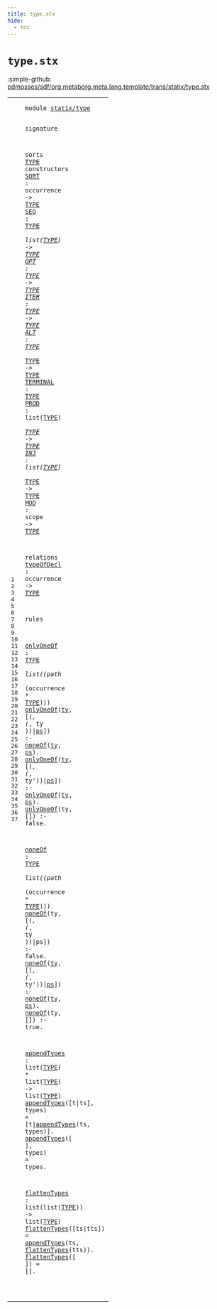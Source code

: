 ```yaml
---
title: type.stx
hide:
  - toc
---
```


# `type.stx`

:simple-github: [pdmosses/sdf/org.metaborg.meta.lang.template/trans/statix/type.stx]

[pdmosses/sdf/org.metaborg.meta.lang.template/trans/statix/type.stx]: https://github.com/pdmosses/sdf/blob/master/org.metaborg.meta.lang.template/trans/statix/type.stx "The source file on GitHub"

<div class="stx"><table class="highlighttable"><tbody><tr><td class="linenos"><div class="linenodiv"><pre><span></span>1
2
3
4
5
6
7
8
9
10
11
12
13
14
15
16
17
18
19
20
21
22
23
24
25
26
27
28
29
30
31
32
33
34
35
36
37
</pre></div></td>
<td class="code"><pre><code><span class="keyword">module</span> <a href="../cons.stx/#statix/type_46_57" id="statix/type_7_18" title="Referenced at ../cons.stx line 6; ../main.stx line 6; ../module.stx line 7; ../production.stx line 5; ../sort.stx line 6; ../sort_cons.stx line 6; ../symbol.stx line 5; ../section/syntax.stx line 8; ../section/template.stx line 7"><span class="token sort_Id">statix/type</span></a>

<span class="keyword">signature</span>

  <span class="keyword">sorts</span> <span class="cons_SortDecl"><a href="#TYPE_93_97" id="TYPE_39_43" title="Referenced at line 6, 7, 7, 7, 8, 8, 9, 9, 10, 10, 10, 11, 12, 12, 12, 13, 13, 13, 14, 17, 21, 21, 26, 26, 31, 31, 31, 35, 35; ../cons.stx line 11, 11, 11, 19, 25, 25, 32, 32, 38, 38, 38; ../module.stx line 43, 49, 49; ../production.stx line 11; ../sort.stx line 21, 28, 34, 34; ../sort_cons.stx line 32, 32, 37, 44; ../symbol.stx line 36; ../section/syntax.stx line 69; ../section/template.stx line 48, 63, 72, 78, 85, 90"><span class="token sort_Id">TYPE</span></a></span> <span class="keyword">constructors</span>
    <span class="cons_OpDecl"><a href="../sort.stx/#SORT_367_371" id="SORT_61_65" title="Referenced at ../sort.stx line 23"><span class="token sort_Id">SORT</span></a>     <span class="operator">:</span> <span class="cons_OccurrenceSort">occurrence</span>        <span class="operator">-&gt;</span> <span class="cons_SimpleSort"><a href="#TYPE_39_43" id="TYPE_93_97" title="Defined at line 5"><span class="token sort_Id">TYPE</span></a></span></span>
    <span class="cons_OpDecl"><a href="../symbol.stx/#SEQ_1607_1610" id="SEQ_102_105" title="Referenced at ../symbol.stx line 55"><span class="token sort_Id">SEQ</span></a>      <span class="operator">:</span> <span class="cons_SimpleSort"><a href="#TYPE_39_43" id="TYPE_113_117" title="Defined at line 5"><span class="token sort_Id">TYPE</span></a></span> <span class="operator">*</span> <span class="keyword">list</span><span class="operator">(</span><span class="cons_SimpleSort"><a href="#TYPE_39_43" id="TYPE_125_129" title="Defined at line 5"><span class="token sort_Id">TYPE</span></a></span><span class="operator">)</span> <span class="operator">-&gt;</span> <span class="cons_SimpleSort"><a href="#TYPE_39_43" id="TYPE_134_138" title="Defined at line 5"><span class="token sort_Id">TYPE</span></a></span></span>
    <span class="cons_OpDecl"><a href="../symbol.stx/#OPT_1726_1729" id="OPT_143_146" title="Referenced at ../symbol.stx line 58"><span class="token sort_Id">OPT</span></a>      <span class="operator">:</span> <span class="cons_SimpleSort"><a href="#TYPE_39_43" id="TYPE_154_158" title="Defined at line 5"><span class="token sort_Id">TYPE</span></a></span>              <span class="operator">-&gt;</span> <span class="cons_SimpleSort"><a href="#TYPE_39_43" id="TYPE_175_179" title="Defined at line 5"><span class="token sort_Id">TYPE</span></a></span></span>
    <span class="cons_OpDecl"><a href="../symbol.stx/#ITER_1804_1808" id="ITER_184_188" title="Referenced at ../symbol.stx line 60, 62, 64, 66"><span class="token sort_Id">ITER</span></a>     <span class="operator">:</span> <span class="cons_SimpleSort"><a href="#TYPE_39_43" id="TYPE_195_199" title="Defined at line 5"><span class="token sort_Id">TYPE</span></a></span>              <span class="operator">-&gt;</span> <span class="cons_SimpleSort"><a href="#TYPE_39_43" id="TYPE_216_220" title="Defined at line 5"><span class="token sort_Id">TYPE</span></a></span></span>
    <span class="cons_OpDecl"><a href="../symbol.stx/#ALT_2149_2152" id="ALT_225_228" title="Referenced at ../symbol.stx line 68"><span class="token sort_Id">ALT</span></a>      <span class="operator">:</span> <span class="cons_SimpleSort"><a href="#TYPE_39_43" id="TYPE_236_240" title="Defined at line 5"><span class="token sort_Id">TYPE</span></a></span> <span class="operator">*</span> <span class="cons_SimpleSort"><a href="#TYPE_39_43" id="TYPE_243_247" title="Defined at line 5"><span class="token sort_Id">TYPE</span></a></span>       <span class="operator">-&gt;</span> <span class="cons_SimpleSort"><a href="#TYPE_39_43" id="TYPE_257_261" title="Defined at line 5"><span class="token sort_Id">TYPE</span></a></span></span>
    <span class="cons_OpDecl"><a href="../symbol.stx/#TERMINAL_2271_2279" id="TERMINAL_266_274" title="Referenced at ../symbol.stx line 72, 73, 74, 75"><span class="token sort_Id">TERMINAL</span></a> <span class="operator">:</span>                      <span class="cons_SimpleSort"><a href="#TYPE_39_43" id="TYPE_298_302" title="Defined at line 5"><span class="token sort_Id">TYPE</span></a></span></span>
    <span class="cons_OpDecl"><a href="../cons.stx/#PROD_262_266" id="PROD_307_311" title="Referenced at ../cons.stx line 13, 39"><span class="token sort_Id">PROD</span></a>     <span class="operator">:</span> <span class="keyword">list</span><span class="operator">(</span><span class="cons_SimpleSort"><a href="#TYPE_39_43" id="TYPE_323_327" title="Defined at line 5"><span class="token sort_Id">TYPE</span></a></span><span class="operator">)</span> <span class="operator">*</span> <span class="cons_SimpleSort"><a href="#TYPE_39_43" id="TYPE_331_335" title="Defined at line 5"><span class="token sort_Id">TYPE</span></a></span> <span class="operator">-&gt;</span> <span class="cons_SimpleSort"><a href="#TYPE_39_43" id="TYPE_339_343" title="Defined at line 5"><span class="token sort_Id">TYPE</span></a></span></span>
    <span class="cons_OpDecl"><a href="../section/syntax.stx/#INJ_3401_3404" id="INJ_348_351" title="Referenced at ../section/syntax.stx line 74; ../section/template.stx line 53"><span class="token sort_Id">INJ</span></a>      <span class="operator">:</span> <span class="keyword">list</span><span class="operator">(</span><span class="cons_SimpleSort"><a href="#TYPE_39_43" id="TYPE_364_368" title="Defined at line 5"><span class="token sort_Id">TYPE</span></a></span><span class="operator">)</span> <span class="operator">*</span> <span class="cons_SimpleSort"><a href="#TYPE_39_43" id="TYPE_372_376" title="Defined at line 5"><span class="token sort_Id">TYPE</span></a></span> <span class="operator">-&gt;</span> <span class="cons_SimpleSort"><a href="#TYPE_39_43" id="TYPE_380_384" title="Defined at line 5"><span class="token sort_Id">TYPE</span></a></span></span>
    <span class="cons_OpDecl"><a href="../module.stx/#MOD_1026_1029" id="MOD_389_392" title="Referenced at ../module.stx line 40, 76"><span class="token sort_Id">MOD</span></a>      <span class="operator">:</span> <span class="cons_ScopeSort">scope</span>             <span class="operator">-&gt;</span> <span class="cons_SimpleSort"><a href="#TYPE_39_43" id="TYPE_421_425" title="Defined at line 5"><span class="token sort_Id">TYPE</span></a></span></span>

  <span class="keyword">relations</span>
    <span class="cons_Label"><a href="../cons.stx/#typeOfDecl_317_327" id="typeOfDecl_443_453" title="Referenced at ../cons.stx line 14, 15, 21, 34; ../module.stx line 40, 46; ../sort.stx line 24, 30"><span class="token sort_Id">typeOfDecl</span></a></span> <span class="operator">:</span> <span class="cons_OccurrenceSort">occurrence</span> <span class="operator">-&gt;</span> <span class="cons_SimpleSort"><a href="#TYPE_39_43" id="TYPE_470_474" title="Defined at line 5"><span class="token sort_Id">TYPE</span></a></span>

<span class="keyword">rules</span>

  <a href="#onlyOneOf_541_550" id="onlyOneOf_485_494" title="Referenced at line 22, 23, 23, 24; ../cons.stx line 16"><span class="token sort_Id">onlyOneOf</span></a> <span class="operator">:</span> <span class="cons_SimpleSort"><a href="#TYPE_39_43" id="TYPE_497_501" title="Defined at line 5"><span class="token sort_Id">TYPE</span></a></span> <span class="operator">*</span> <span class="keyword">list</span><span class="operator">((</span><span class="cons_PathSort">path</span> <span class="operator">*</span> <span class="operator">(</span><span class="cons_OccurrenceSort">occurrence</span> <span class="operator">*</span> <span class="cons_SimpleSort"><a href="#TYPE_39_43" id="TYPE_531_535" title="Defined at line 5"><span class="token sort_Id">TYPE</span></a></span><span class="operator">)))</span>
  <a href="#onlyOneOf_485_494" id="onlyOneOf_541_550" title="Defined at line 21"><span class="token sort_Id">onlyOneOf</span></a><span class="operator">(</span><span class="cons_Var"><a href="#ty_585_587" id="ty_551_553" title="Referenced at line 22"><span class="token sort_Id">ty</span></a></span><span class="operator">,</span> <span class="operator">[(_,</span> <span class="operator">(_,</span> <span class="cons_Var">ty</span> <span class="operator">))|</span><span class="cons_Var"><a href="#ps_589_591" id="ps_570_572" title="Referenced at line 22"><span class="token sort_Id">ps</span></a></span><span class="operator">])</span> <span class="operator">:-</span> <a href="#noneOf_701_707" id="noneOf_578_584" title="Defined at line 26"><span class="token sort_Id">noneOf</span></a><span class="operator">(</span><span class="cons_Var"><a href="#ty_551_553" id="ty_585_587" title="Defined at line 22"><span class="token sort_Id">ty</span></a></span><span class="operator">,</span> <span class="cons_Var"><a href="#ps_570_572" id="ps_589_591" title="Defined at line 22"><span class="token sort_Id">ps</span></a></span><span class="operator">).</span>
  <a href="#onlyOneOf_485_494" id="onlyOneOf_596_605" title="Defined at line 21"><span class="token sort_Id">onlyOneOf</span></a><span class="operator">(</span><span class="cons_Var"><a href="#ty_643_645" id="ty_606_608" title="Referenced at line 23"><span class="token sort_Id">ty</span></a></span><span class="operator">,</span> <span class="operator">[(_,</span> <span class="operator">(_,</span> <span class="cons_Var"><span id="ty'_619_622" title="Not referenced locally, nor via imports"><span class="token sort_Id">ty'</span></span></span><span class="operator">))|</span><span class="cons_Var"><a href="#ps_647_649" id="ps_625_627" title="Referenced at line 23"><span class="token sort_Id">ps</span></a></span><span class="operator">])</span> <span class="operator">:-</span> <a href="#onlyOneOf_485_494" id="onlyOneOf_633_642" title="Defined at line 21"><span class="token sort_Id">onlyOneOf</span></a><span class="operator">(</span><span class="cons_Var"><a href="#ty_606_608" id="ty_643_645" title="Defined at line 23"><span class="token sort_Id">ty</span></a></span><span class="operator">,</span> <span class="cons_Var"><a href="#ps_625_627" id="ps_647_649" title="Defined at line 23"><span class="token sort_Id">ps</span></a></span><span class="operator">).</span>
  <a href="#onlyOneOf_485_494" id="onlyOneOf_654_663" title="Defined at line 21"><span class="token sort_Id">onlyOneOf</span></a><span class="operator">(</span><span class="cons_Var"><span id="ty_664_666" title="Not referenced locally, nor via imports"><span class="token sort_Id">ty</span></span></span><span class="operator">,</span> <span class="operator">[])</span>                 <span class="operator">:-</span> <span class="keyword">false</span><span class="operator">.</span>

  <a href="#noneOf_578_584" id="noneOf_701_707" title="Referenced at line 22, 27, 28, 28, 29"><span class="token sort_Id">noneOf</span></a> <span class="operator">:</span> <span class="cons_SimpleSort"><a href="#TYPE_39_43" id="TYPE_710_714" title="Defined at line 5"><span class="token sort_Id">TYPE</span></a></span> <span class="operator">*</span> <span class="keyword">list</span><span class="operator">((</span><span class="cons_PathSort">path</span> <span class="operator">*</span> <span class="operator">(</span><span class="cons_OccurrenceSort">occurrence</span> <span class="operator">*</span> <span class="cons_SimpleSort"><a href="#TYPE_39_43" id="TYPE_744_748" title="Defined at line 5"><span class="token sort_Id">TYPE</span></a></span><span class="operator">)))</span>
  <a href="#noneOf_701_707" id="noneOf_754_760" title="Defined at line 26"><span class="token sort_Id">noneOf</span></a><span class="operator">(</span><span class="cons_Var">ty</span><span class="operator">,</span> <span class="operator">[(_,</span> <span class="operator">(_,</span> <span class="cons_Var"><span id="ty_774_776" title="Not referenced locally, nor via imports"><span class="token sort_Id">ty</span></span></span> <span class="operator">))|</span><span class="cons_Var"><span id="ps_780_782" title="Not referenced locally, nor via imports"><span class="token sort_Id">ps</span></span></span><span class="operator">])</span> <span class="operator">:-</span> <span class="keyword">false</span><span class="operator">.</span>
  <a href="#noneOf_701_707" id="noneOf_797_803" title="Defined at line 26"><span class="token sort_Id">noneOf</span></a><span class="operator">(</span><span class="cons_Var"><a href="#ty_838_840" id="ty_804_806" title="Referenced at line 28"><span class="token sort_Id">ty</span></a></span><span class="operator">,</span> <span class="operator">[(_,</span> <span class="operator">(_,</span> <span class="cons_Var"><span id="ty'_817_820" title="Not referenced locally, nor via imports"><span class="token sort_Id">ty'</span></span></span><span class="operator">))|</span><span class="cons_Var"><a href="#ps_842_844" id="ps_823_825" title="Referenced at line 28"><span class="token sort_Id">ps</span></a></span><span class="operator">])</span> <span class="operator">:-</span> <a href="#noneOf_701_707" id="noneOf_831_837" title="Defined at line 26"><span class="token sort_Id">noneOf</span></a><span class="operator">(</span><span class="cons_Var"><a href="#ty_804_806" id="ty_838_840" title="Defined at line 28"><span class="token sort_Id">ty</span></a></span><span class="operator">,</span> <span class="cons_Var"><a href="#ps_823_825" id="ps_842_844" title="Defined at line 28"><span class="token sort_Id">ps</span></a></span><span class="operator">).</span>
  <a href="#noneOf_701_707" id="noneOf_849_855" title="Defined at line 26"><span class="token sort_Id">noneOf</span></a><span class="operator">(</span><span class="cons_Var"><span id="ty_856_858" title="Not referenced locally, nor via imports"><span class="token sort_Id">ty</span></span></span><span class="operator">,</span> <span class="operator">[])</span>                 <span class="operator">:-</span> <span class="keyword">true</span><span class="operator">.</span>

  <a href="#appendTypes_946_957" id="appendTypes_892_903" title="Referenced at line 32, 32, 33, 36; ../section/template.stx line 66, 79"><span class="token sort_Id">appendTypes</span></a> <span class="operator">:</span> <span class="keyword">list</span><span class="operator">(</span><span class="cons_SimpleSort"><a href="#TYPE_39_43" id="TYPE_911_915" title="Defined at line 5"><span class="token sort_Id">TYPE</span></a></span><span class="operator">)</span> <span class="operator">*</span> <span class="keyword">list</span><span class="operator">(</span><span class="cons_SimpleSort"><a href="#TYPE_39_43" id="TYPE_924_928" title="Defined at line 5"><span class="token sort_Id">TYPE</span></a></span><span class="operator">)</span> <span class="operator">-&gt;</span> <span class="keyword">list</span><span class="operator">(</span><span class="cons_SimpleSort"><a href="#TYPE_39_43" id="TYPE_938_942" title="Defined at line 5"><span class="token sort_Id">TYPE</span></a></span><span class="operator">)</span>
  <a href="#appendTypes_892_903" id="appendTypes_946_957" title="Defined at line 31"><span class="token sort_Id">appendTypes</span></a><span class="operator">([</span><span class="cons_Var"><span id="t_959_960" title="Not referenced locally, nor via imports"><span class="token sort_Id">t</span></span></span><span class="operator">|</span><span class="cons_Var">ts</span><span class="operator">],</span> <span class="cons_Var"><span id="types_966_971" title="Not referenced locally, nor via imports"><span class="token sort_Id">types</span></span></span><span class="operator">)</span> <span class="operator">=</span> <span class="operator">[</span><span class="cons_Var">t</span><span class="operator">|</span><a href="#appendTypes_892_903" id="appendTypes_978_989" title="Defined at line 31"><span class="token sort_Id">appendTypes</span></a><span class="operator">(</span><span class="cons_Var"><span id="ts_990_992" title="Not referenced locally, nor via imports"><span class="token sort_Id">ts</span></span></span><span class="operator">,</span> <span class="cons_Var">types</span><span class="operator">)].</span>
  <a href="#appendTypes_892_903" id="appendTypes_1005_1016" title="Defined at line 31"><span class="token sort_Id">appendTypes</span></a><span class="operator">([</span>    <span class="operator">],</span> <span class="cons_Var"><span id="types_1025_1030" title="Not referenced locally, nor via imports"><span class="token sort_Id">types</span></span></span><span class="operator">)</span> <span class="operator">=</span> <span class="cons_Var">types</span><span class="operator">.</span>

  <a href="#flattenTypes_1092_1104" id="flattenTypes_1044_1056" title="Referenced at line 36, 36, 37; ../section/template.stx line 64, 65"><span class="token sort_Id">flattenTypes</span></a> <span class="operator">:</span> <span class="keyword">list</span><span class="operator">(</span><span class="keyword">list</span><span class="operator">(</span><span class="cons_SimpleSort"><a href="#TYPE_39_43" id="TYPE_1069_1073" title="Defined at line 5"><span class="token sort_Id">TYPE</span></a></span><span class="operator">))</span> <span class="operator">-&gt;</span> <span class="keyword">list</span><span class="operator">(</span><span class="cons_SimpleSort"><a href="#TYPE_39_43" id="TYPE_1084_1088" title="Defined at line 5"><span class="token sort_Id">TYPE</span></a></span><span class="operator">)</span>
  <a href="#flattenTypes_1044_1056" id="flattenTypes_1092_1104" title="Defined at line 35"><span class="token sort_Id">flattenTypes</span></a><span class="operator">([</span><span class="cons_Var"><span id="ts_1106_1108" title="Not referenced locally, nor via imports"><span class="token sort_Id">ts</span></span></span><span class="operator">|</span><span class="cons_Var">tts</span><span class="operator">])</span> <span class="operator">=</span> <a href="#appendTypes_892_903" id="appendTypes_1117_1128" title="Defined at line 31"><span class="token sort_Id">appendTypes</span></a><span class="operator">(</span><span class="cons_Var">ts</span><span class="operator">,</span> <a href="#flattenTypes_1044_1056" id="flattenTypes_1133_1145" title="Defined at line 35"><span class="token sort_Id">flattenTypes</span></a><span class="operator">(</span><span class="cons_Var"><span id="tts_1146_1149" title="Not referenced locally, nor via imports"><span class="token sort_Id">tts</span></span></span><span class="operator">)).</span>
  <a href="#flattenTypes_1044_1056" id="flattenTypes_1155_1167" title="Defined at line 35"><span class="token sort_Id">flattenTypes</span></a><span class="operator">([</span>      <span class="operator">])</span> <span class="operator">=</span> <span class="operator">[].</span>

</code></pre></td></tr></tbody></table></div>